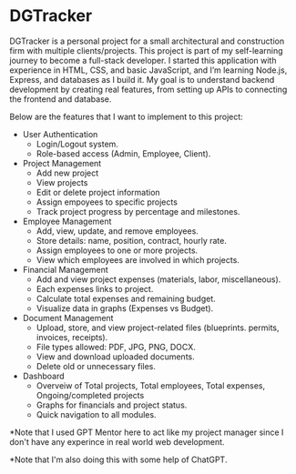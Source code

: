 # DGTracker

DGTracker is a personal project for a small architectural and construction firm with multiple clients/projects. This project is part of my self-learning journey to become a full-stack developer. I started this application with experience in HTML, CSS, and basic JavaScript, and I’m learning Node.js, Express, and databases as I build it. My goal is to understand backend development by creating real features, from setting up APIs to connecting the frontend and database.

Below are the features that I want to implement to this project:
  -  User Authentication
        -  Login/Logout system.
        -  Role-based access (Admin, Employee, Client).
  -  Project Management
        -  Add new project
        -  View projects
        -  Edit or delete project information
        -  Assign empoyees to specific projects
        -  Track project progress by percentage and milestones.
  -  Employee Management
        -  Add, view, update, and remove employees.
        -  Store details: name, position, contract, hourly rate.
        -  Assign employees to one or more projects.
        -  View which employees are involved in which projects.
  -  Financial Management
        -   Add and view project expenses (materials, labor, miscellaneous).
        -   Each expenses links to project.
        -   Calculate total expenses and remaining budget.
        -   Visualize data in graphs (Expenses vs Budget).
  -  Document Management
        -  Upload, store, and view project-related files (blueprints. permits, invoices, receipts).
        -  File types allowed: PDF, JPG, PNG, DOCX.
        -  View and download uploaded documents.
        -  Delete old or unnecessary files.
  -  Dashboard
        -  Overveiw of Total projects, Total employees, Total expenses, Ongoing/completed projects
        -  Graphs for financials and project status.
        -  Quick navigation to all modules.

*Note that I used GPT Mentor here to act like my project manager since I don't have any experince in real world web development.


*Note that I'm also doing this with some help of ChatGPT.
